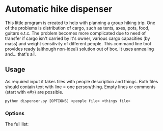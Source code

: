# Automatic hike dispenser

This little program is created to help with planning a group hiking trip. One of the problems is distribution of cargo, such as tents, axes, pots, food, guitars e.t.c. The problem becomes more complicated due to need of transfer if cargo isn't carried by it's owner, various cargo capacities (by mass) and weight sensitivity of different people. This command line tool provides ready (although non-ideal) solution out of box. It uses annealing and… that's all.

## Usage

As required input it takes files with people description and things. Both files should contain text with line = one person/thing. Empty lines or comments (start with «#») are possible.

`python dispenser.py [OPTIONS] <people file> <things file>`

### Options

The full list:
